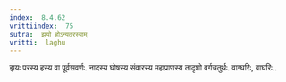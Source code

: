 ```yaml
---
index:  8.4.62
vrittiindex:  75
sutra:  झयो होऽन्यतरस्याम्
vritti:  laghu 
---
```


झयः परस्य हस्य वा पूर्वसवर्णः. नादस्य घोषस्य संवारस्य महाप्राणस्य तादृशो वर्गचतुर्थः. वाग्घरिः, वाघरिः..

